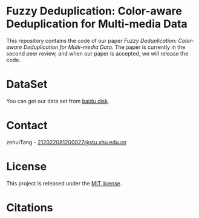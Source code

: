 # Fuzzy Deduplication: Color-aware Deduplication for Multi-media Data

This repository contains the code of our paper *Fuzzy Deduplication: Color-aware Deduplication for Multi-media Data*. The paper is currently in the second peer review, and when our paper is accepted, we will release the code.

# DataSet
You can get our data set from [baidu disk](https://pan.baidu.com/s/1VWfIj7OsXoKkcvFmmzrlAg?pwd=96oa).

# Contact
zehuiTang - 212022081200027@stu.xhu.edu.cn

# License
This project is released under the [MIT license](https://opensource.org/licenses/MIT).

# Citations

